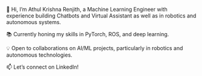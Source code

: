 👋 Hi, I’m Athul Krishna Renjith, a Machine Learning Engineer with experience building Chatbots and Virtual Assistant as well as in robotics and autonomous systems.

📚 Currently honing my skills in PyTorch, ROS, and deep learning.

💡 Open to collaborations on AI/ML projects, particularly in robotics and autonomous technologies.

📫 Let’s connect on LinkedIn!

<!---
AthulKrishnaRenjith/AthulKrishnaRenjith is a ✨ special ✨ repository because its `README.md` (this file) appears on your GitHub profile.
You can click the Preview link to take a look at your changes.
--->
